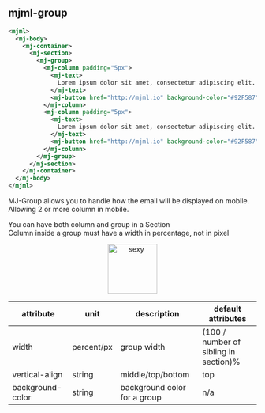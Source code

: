 ## mjml-group

```xml
<mjml>
  <mj-body>
    <mj-container>
      <mj-section>
        <mj-group>
          <mj-column padding="5px">
            <mj-text>
              Lorem ipsum dolor sit amet, consectetur adipiscing elit. Maecenas placerat varius lacus quis ornare. Mauris elit est, finibus eget lectus a, semper dignissim tortor. Curabitur eget arcu lacinia metus.
            </mj-text>
            <mj-button href="http://mjml.io" background-color="#92F587" color="white">Subscribe</mj-button>
          </mj-column>
          <mj-column padding="5px">
            <mj-text>
              Lorem ipsum dolor sit amet, consectetur adipiscing elit. Maecenas placerat varius lacus quis ornare. Mauris elit est, finibus eget lectus a, semper dignissim tortor. Curabitur eget arcu lacinia metus.
            </mj-text>
            <mj-button href="http://mjml.io" background-color="#92F587" color="white">Subscribe</mj-button>
          </mj-column>
        </mj-group>
      </mj-section>
    </mj-container>
  </mj-body>
</mjml>
```

MJ-Group allows you to handle how the email will be displayed on mobile. Allowing 2 or more column in mobile.

<aside class="notice">
  You can have both column and group in a Section
</aside>

<aside class="notice">
  Column inside a group must have a width in percentage, not in pixel
</aside>

<p align="center">
  <a href="/try-it-live/component/group"><img width="100px" src="http://imgh.us/TRYITLIVE.svg" alt="sexy" /></a>
</p>

attribute           | unit        | description                    | default attributes
--------------------|-------------|--------------------------------|--------------------------------------
width               | percent/px  | group width                    | (100 / number of sibling in section)%
vertical-align      | string      | middle/top/bottom              | top
background-color    | string      | background color for a group   | n/a
